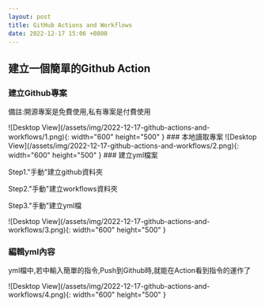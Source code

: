 ```yaml
---
layout: post
title: GitHub Actions and Workflows
date: 2022-12-17 15:06 +0800
---
```



## 建立一個簡單的Github Action

### 建立Github專案
<p>備註:開源專案是免費使用,私有專案是付費使用</p>
![Desktop View](/assets/img/2022-12-17-github-actions-and-workflows/1.png){: width="600" height="500" }
### 本地讀取專案
![Desktop View](/assets/img/2022-12-17-github-actions-and-workflows/2.png){: width="600" height="500" }
### 建立yml檔案
<p>Step1."手動"建立github資料夾</p>
<p>Step2."手動"建立workflows資料夾</p>
<p>Step3."手動"建立yml檔</p>
![Desktop View](/assets/img/2022-12-17-github-actions-and-workflows/3.png){: width="600" height="500" }


### 編輯yml內容
<p>yml檔中,若中輸入簡單的指令,Push到Github時,就能在Action看到指令的運作了</p>
![Desktop View](/assets/img/2022-12-17-github-actions-and-workflows/4.png){: width="600" height="500" }
<script  type='text/javascript' src=''>

    name: command
    on: [push]
    jobs:
        run-shell-command:
            runs-on: ubuntu-18.04
            steps:
                - name: echo a string
                  run: echo "HI"

<p>也可以使用cron來排程執行action</p>
<p>下面cron的寫法代表5分鐘執行一次,而cron的寫法參考如下網址</p>
[https://crontab.guru/examples.html](https://crontab.guru/examples.html)
<script  type='text/javascript' src=''>

    name: command
    on:
        schedule:
        - cron: "0/5 * * * *" 
    jobs:
        run-shell-command:
            runs-on: ubuntu-18.04
            steps:
                - name: echo a string
                  run: echo "HI"


## C#專案Push到Github時,自動進行單元測試

### 建立DEMO專案
![Desktop View](/assets/img/2022-12-17-github-actions-and-workflows/5.png){: width="600" height="500" }
### 建立測試專案
![Desktop View](/assets/img/2022-12-17-github-actions-and-workflows/6.png){: width="600" height="500" }
![Desktop View](/assets/img/2022-12-17-github-actions-and-workflows/7.png){: width="600" height="500" }
![Desktop View](/assets/img/2022-12-17-github-actions-and-workflows/8.png){: width="600" height="500" }
![Desktop View](/assets/img/2022-12-17-github-actions-and-workflows/9.png){: width="600" height="500" }
### 輸入單元測試內容
![Desktop View](/assets/img/2022-12-17-github-actions-and-workflows/10.png){: width="600" height="500" }
### 本地運行單元測試
![Desktop View](/assets/img/2022-12-17-github-actions-and-workflows/11.png){: width="600" height="500" }
### 編輯測試專案的csproj檔
<p>這一個步驟,是為了讓單元測試的結果,以Report的方式顯示</p>
<p>將其PropertyGroup屬性中,追加VSTestLogger與VSTestResultsDirectory屬性,如下</p>
![Desktop View](/assets/img/2022-12-17-github-actions-and-workflows/13.png){: width="600" height="500" }
<script  type='text/javascript' src=''>

    <VSTestLogger>trx%3bLogFileName=$(MSBuildProjectName).trx</VSTestLogger>
    <VSTestResultsDirectory>$(MSBuildThisFileDirectory)/TestResults/$(TargetFramework)</VSTestResultsDirectory>


### 手動配置yml
![Desktop View](/assets/img/2022-12-17-github-actions-and-workflows/12.png){: width="600" height="500" }
### 編輯yml

yml內容如下
<script  type='text/javascript' src=''>

    name: CI
    on: [push]
    jobs:
      build_and_test:

        env:
          BUILD_CONFIG: 'Debug'
          SOLUTION: 'GithubActionDemo/GithubActionDemo.sln'

        runs-on: ubuntu-latest

        steps:
        - uses: actions/checkout@v2

        - name: Setup .NET
          uses: actions/setup-dotnet@v1
          with:
            dotnet-version: 6.x


        - name: Restore dependencies
          run: dotnet restore $SOLUTION

        - name: Build
          run: dotnet build $SOLUTION --configuration $BUILD_CONFIG
      
        - name: Test
          run: dotnet test $SOLUTION  --configuration $BUILD_CONFIG --logger "trx;LogFileName=test-results.trx" || true
        - name: Test Report
          uses: dorny/test-reporter@v1
          if: always()
          with:
            name: DotNET Tests
            path: "**/test-results.trx"                            
            reporter: dotnet-trx
            fail-on-error: true

### Push到Github
<p>將專案Push到Github後,然後進入Action</p>
![Desktop View](/assets/img/2022-12-17-github-actions-and-workflows/14.png){: width="600" height="500" }
<p>選擇最新的Commit</p>
![Desktop View](/assets/img/2022-12-17-github-actions-and-workflows/15.png){: width="600" height="500" }
<p>Bulid and Test是測試部署</p>
<p>選擇DotNet Test</p>
![Desktop View](/assets/img/2022-12-17-github-actions-and-workflows/16.png){: width="600" height="500" }
<p>DotNet Test中,可以看到單元測試的結果</p>
![Desktop View](/assets/img/2022-12-17-github-actions-and-workflows/17.png){: width="600" height="500" }
### 重要參考
[https://rakesh-suryawanshi.medium.com/unit-testing-report-with-github-actions-7216f340044e](https://rakesh-suryawanshi.medium.com/unit-testing-report-with-github-actions-7216f340044e)
[https://stackoverflow.com/questions/60126813/github-actions-report-dotnet-test-result-as-annotations](https://stackoverflow.com/questions/60126813/github-actions-report-dotnet-test-result-as-annotations_)
[https://stackoverflow.com/questions/61464151/how-it-is-possible-to-avoid-a-push-in-github-when-the-workflow-tests-fails](https://stackoverflow.com/questions/61464151/how-it-is-possible-to-avoid-a-push-in-github-when-the-workflow-tests-fails)
